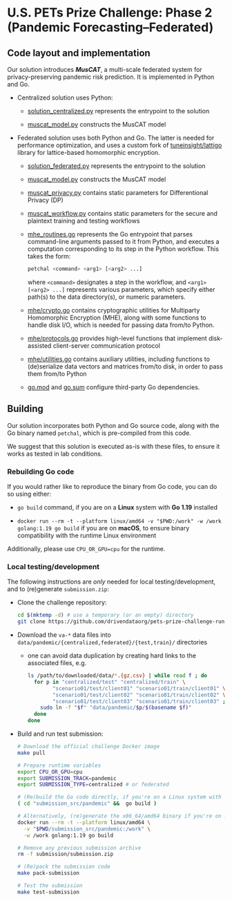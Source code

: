 # U.S. PETs Prize Challenge: Phase 2 (Pandemic Forecasting–Federated)

## Code layout and implementation

Our solution introduces **_MusCAT_**, a multi-scale federated system
for privacy-preserving pandemic risk prediction. It is implemented in Python and Go.

- Centralized solution uses Python:

  - [solution_centralized.py](solution_centralized.py) represents the entrypoint to the solution

  - [muscat_model.py](muscat_model.py) constructs the MusCAT model

- Federated solution uses both Python and Go. The latter is needed for
  performance optimization, and uses a custom fork of
  [tuneinsight/lattigo](https://github.com/tuneinsight/lattigo)
  library for lattice-based homomorphic encryption.

  - [solution_federated.py](solution_federated.py) represents the entrypoint to the solution

  - [muscat_model.py](muscat_model.py) constructs the MusCAT model

  - [muscat_privacy.py](muscat_privacy.py) contains static parameters for
    Differentional Privacy (DP)

  - [muscat_workflow.py](muscat_workflow.py) contains static parameters for
    the secure and plaintext training and testing workflows

  - [mhe_routines.go](mhe_routines.go) represents the Go entrypoint that
    parses command-line arguments passed to it from Python, and executes
    a computation corresponding to its step in the Python workflow.
    This takes the form:

    ```sh
    petchal <command> <arg1> [<arg2> ...]
    ```

    where `<command>` designates a step in the workflow,
    and `<arg1> [<arg2> ...]` represents various parameters, which
    specify either path(s) to the data directory(s), or numeric parameters.

  - [mhe/crypto.go](mhe/crypto.go) contains cryptographic utilities
    for Multiparty Homomorphic Encryption (MHE), along with some functions
    to handle disk I/O, which is needed for passing data from/to Python.

  - [mhe/protocols.go](mhe/protocols.go) provides high-level functions
    that implement disk-assisted client-server communication protocol

  - [mhe/utilities.go](mhe/utilities.go) contains auxiliary utilities,
    including functions to (de)serialize data vectors and matrices
    from/to disk, in order to pass them from/to Python

  - [go.mod](go.mod) and [go.sum](go.sum) configure third-party Go
    dependencies.

## Building

Our solution incorporates both Python and Go source code, along with the Go binary named `petchal`, which is pre-compiled from this code.

We suggest that this solution is executed as-is with these files, to ensure it works as tested in lab conditions.

### Rebuilding Go code

If you would rather like to reproduce the binary from Go code, you can do so using either:

- `go build` command, if you are on a **Linux** system with **Go 1.19** installed

- `docker run --rm -t --platform linux/amd64 -v "$PWD:/work" -w /work golang:1.19 go build`
  if you are on **macOS**, to ensure binary compatibility with the runtime Linux environment

Additionally, please use `CPU_OR_GPU=cpu` for the runtime.

### Local testing/development

The following instructions are _only_ needed for local testing/development,
and to (re)generate `submission.zip`:

- Clone the challenge repository:

  ```sh
  cd $(mktemp -d) # use a temporary (or an empty) directory
  git clone https://github.com/drivendataorg/pets-prize-challenge-runtime .
  ```

- Download the `va-*` data files into `data/pandemic/{centralized,federated}/{test,train}/` directories

  - one can avoid data duplication by creating hard links to the associated files, e.g.
    ```sh
    ls /path/to/downloaded/data/*.{gz,csv} | while read f ; do
      for p in "centralized/test" "centralized/train" \
            "scenario01/test/client01" "scenario01/train/client01" \
            "scenario01/test/client02" "scenario01/train/client02" \
            "scenario01/test/client03" "scenario01/train/client03" ; do
        sudo ln -f "$f" "data/pandemic/$p/$(basename $f)"
      done
    done
    ```

- Build and run test submission:

  ```sh
  # Download the official challenge Docker image
  make pull

  # Prepare runtime variables
  export CPU_OR_GPU=cpu
  export SUBMISSION_TRACK=pandemic
  export SUBMISSION_TYPE=centralized # or federated

  # (Re)build the Go code directly, if you're on a Linux system with Go 1.19 installed
  ( cd "submission_src/pandemic" &&  go build )

  # Alternatively, (re)generate the x86_64/amd64 binary if you're on macOS (with or without Apple Silicon)
  docker run --rm -t --platform linux/amd64 \
    -v "$PWD/submission_src/pandemic:/work" \
    -w /work golang:1.19 go build

  # Remove any previous submission archive
  rm -f submission/submission.zip

  # (Re)pack the submission code
  make pack-submission

  # Test the submission
  make test-submission
  ```
